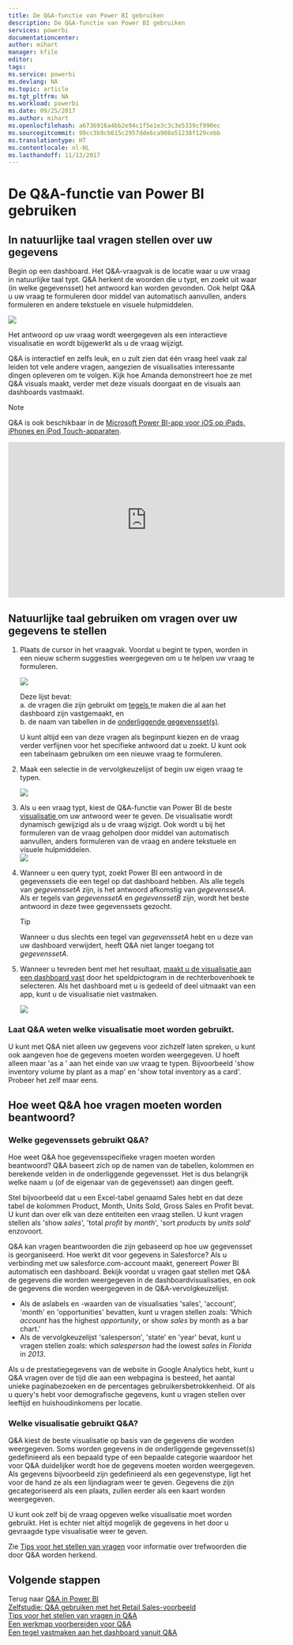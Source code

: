 ```yaml
---
title: De Q&A-functie van Power BI gebruiken
description: De Q&A-functie van Power BI gebruiken
services: powerbi
documentationcenter: 
author: mihart
manager: kfile
editor: 
tags: 
ms.service: powerbi
ms.devlang: NA
ms.topic: article
ms.tgt_pltfrm: NA
ms.workload: powerbi
ms.date: 09/25/2017
ms.author: mihart
ms.openlocfilehash: a6736916a4bb2e94c1f5e1e3c3c3e5339cf990ec
ms.sourcegitcommit: 99cc3b9cb615c2957dde6ca908a51238f129cebb
ms.translationtype: HT
ms.contentlocale: nl-NL
ms.lasthandoff: 11/13/2017
---
```

# <a name="how-to-use-power-bi-qa"></a>De Q&A-functie van Power BI gebruiken
## <a name="ask-questions-of-your-data-using-natural-language"></a>In natuurlijke taal vragen stellen over uw gegevens
Begin op een dashboard. Het Q&A-vraagvak is de locatie waar u uw vraag in natuurlijke taal typt. Q&A herkent de woorden die u typt, en zoekt uit waar (in welke gegevensset) het antwoord kan worden gevonden. Ook helpt Q&A u uw vraag te formuleren door middel van automatisch aanvullen, anders formuleren en andere tekstuele en visuele hulpmiddelen.

![](media/service-how-to-q-and-a/powerbi-qna.png)

Het antwoord op uw vraag wordt weergegeven als een interactieve visualisatie en wordt bijgewerkt als u de vraag wijzigt.

Q&A is interactief en zelfs leuk, en u zult zien dat één vraag heel vaak zal leiden tot vele andere vragen, aangezien de visualisaties interessante dingen opleveren om te volgen. Kijk hoe Amanda demonstreert hoe ze met Q&A visuals maakt, verder met deze visuals doorgaat en de visuals aan dashboards vastmaakt.

> [!NOTE]
> Q&A is ook beschikbaar in de [Microsoft Power BI-app voor iOS op iPads, iPhones en iPod Touch-apparaten](mobile-apps-ios-qna.md).
> 
> 

<iframe width="560" height="315" src="https://www.youtube.com/embed/qMf7OLJfCz8?list=PL1N57mwBHtN0JFoKSR0n-tBkUJHeMP2cP" frameborder="0" allowfullscreen></iframe>

## <a name="use-natural-language-to-ask-questions-about-your-data"></a>Natuurlijke taal gebruiken om vragen over uw gegevens te stellen
1. Plaats de cursor in het vraagvak. Voordat u begint te typen, worden in een nieuw scherm suggesties weergegeven om u te helpen uw vraag te formuleren.
   
   ![](media/service-how-to-q-and-a/powerbi-qna-cursor.png)  
   
   Deze lijst bevat:  
   a.  de vragen die zijn gebruikt om [tegels ](service-dashboard-tiles.md)te maken die al aan het dashboard zijn vastgemaakt, en  
   b.  de naam van tabellen in de [onderliggende gegevensset(s)](service-get-data.md).  
   
   U kunt altijd een van deze vragen als beginpunt kiezen en de vraag verder verfijnen voor het specifieke antwoord dat u zoekt. U kunt ook een tabelnaam gebruiken om een nieuwe vraag te formuleren.
2. Maak een selectie in de vervolgkeuzelijst of begin uw eigen vraag te typen.  
   
   ![](media/service-how-to-q-and-a/powerbi-qna-list.png)
3. Als u een vraag typt, kiest de Q&A-functie van Power BI de beste [visualisatie ](power-bi-visualization-types-for-reports-and-q-and-a.md)om uw antwoord weer te geven. De visualisatie wordt dynamisch gewijzigd als u de vraag wijzigt. Ook wordt u bij het formuleren van de vraag geholpen door middel van automatisch aanvullen, anders formuleren van de vraag en andere tekstuele en visuele hulpmiddelen.  
   ![](media/service-how-to-q-and-a/powerbi-qna-viz.png)
4. Wanneer u een query typt, zoekt Power BI een antwoord in de gegevenssets die een tegel op dat dashboard hebben.  Als alle tegels van *gegevenssetA* zijn, is het antwoord afkomstig van *gegevenssetA*.  Als er tegels van *gegevenssetA* en *gegevenssetB* zijn, wordt het beste antwoord in deze twee gegevenssets gezocht.
   
   > [!TIP]
   > Wanneer u dus slechts een tegel van *gegevenssetA* hebt en u deze van uw dashboard verwijdert, heeft Q&A niet langer toegang tot *gegevenssetA*.
   > 
   > 
5. Wanneer u tevreden bent met het resultaat, [maakt u de visualisatie aan een dashboard vast](service-dashboard-pin-tile-from-q-and-a.md) door het speldpictogram in de rechterbovenhoek te selecteren. Als het dashboard met u is gedeeld of deel uitmaakt van een app, kunt u de visualisatie niet vastmaken.
   
   ![](media/service-how-to-q-and-a/pbi_qna_finish-typing-question.jpg)

### <a name="tell-qa-which-visualization-to-use"></a>Laat Q&A weten welke visualisatie moet worden gebruikt.
U kunt met Q&A niet alleen uw gegevens voor zichzelf laten spreken, u kunt ook aangeven hoe de gegevens moeten worden weergegeven. U hoeft alleen maar 'as a <visualization type>' aan het einde van uw vraag te typen.  Bijvoorbeeld 'show inventory volume by plant as a map' en 'show total inventory as a card'.  Probeer het zelf maar eens.

## <a name="how-does-qa-know-how-to-answer-questions"></a>Hoe weet Q&A hoe vragen moeten worden beantwoord?
### <a name="which-datasets-does-qa-use"></a>Welke gegevenssets gebruikt Q&A?
Hoe weet Q&A hoe gegevensspecifieke vragen moeten worden beantwoord? Q&A baseert zich op de namen van de tabellen, kolommen en berekende velden in de onderliggende gegevensset. Het is dus belangrijk welke naam u (of de eigenaar van de gegevensset) aan dingen geeft. 

Stel bijvoorbeeld dat u een Excel-tabel genaamd Sales hebt en dat deze tabel de kolommen Product, Month, Units Sold, Gross Sales en Profit bevat. U kunt dan over elk van deze entiteiten een vraag stellen.  U kunt vragen stellen als 'show *sales*', 'total *profit* by *month*', 'sort *products* by *units sold*' enzovoort.

Q&A kan vragen beantwoorden die zijn gebaseerd op hoe uw gegevensset is georganiseerd. Hoe werkt dit voor gegevens in Salesforce? Als u verbinding met uw salesforce.com-account maakt, genereert Power BI automatisch een dashboard.  Bekijk voordat u vragen gaat stellen met Q&A de gegevens die worden weergegeven in de dashboardvisualisaties, en ook de gegevens die worden weergegeven in de Q&A-vervolgkeuzelijst.

* Als de aslabels en -waarden van de visualisaties 'sales', 'account', 'month' en 'opportunities' bevatten, kunt u vragen stellen zoals: ‘Which *account* has the highest *opportunity*, or show *sales* by month as a bar chart.’
* Als de vervolgkeuzelijst 'salesperson', 'state' en 'year' bevat, kunt u vragen stellen zoals: which *salesperson* had the lowest *sales* in *Florida* in *2013*.

Als u de prestatiegegevens van de website in Google Analytics hebt, kunt u Q&A vragen over de tijd die aan een webpagina is besteed, het aantal unieke paginabezoeken en de percentages gebruikersbetrokkenheid. Of als u query's hebt voor demografische gegevens, kunt u vragen stellen over leeftijd en huishoudinkomens per locatie.

### <a name="which-visualization-does-qa-use"></a>Welke visualisatie gebruikt Q&A?
Q&A kiest de beste visualisatie op basis van de gegevens die worden weergegeven. Soms worden gegevens in de onderliggende gegevensset(s) gedefinieerd als een bepaald type of een bepaalde categorie waardoor het voor Q&A duidelijker wordt hoe de gegevens moeten worden weergegeven. Als gegevens bijvoorbeeld zijn gedefinieerd als een gegevenstype, ligt het voor de hand ze als een lijndiagram weer te geven. Gegevens die zijn gecategoriseerd als een plaats, zullen eerder als een kaart worden weergegeven.

U kunt ook zelf bij de vraag opgeven welke visualisatie moet worden gebruikt. Het is echter niet altijd mogelijk de gegevens in het door u gevraagde type visualisatie weer te geven.

Zie [Tips voor het stellen van vragen](service-q-and-a-tips.md) voor informatie over trefwoorden die door Q&A worden herkend.

## <a name="next-steps"></a>Volgende stappen
Terug naar [Q&A in Power BI](service-q-and-a.md)  
[Zelfstudie: Q&A gebruiken met het Retail Sales-voorbeeld](power-bi-visualization-introduction-to-q-and-a.md)  
[Tips voor het stellen van vragen in Q&A](service-q-and-a-tips.md)  
[Een werkmap voorbereiden voor Q&A](service-prepare-data-for-q-and-a.md)  
[Een tegel vastmaken aan het dashboard vanuit Q&A](service-dashboard-pin-tile-from-q-and-a.md)  


